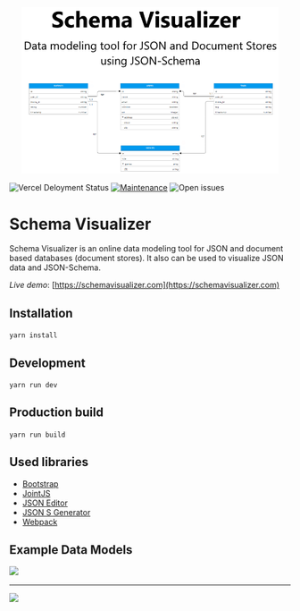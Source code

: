 <p align="center">
  <img width="460"  src="docs/img/schema-visualizer-social-banner-cut.png">
</p>

![Vercel Deloyment Status](http://therealsujitk-vercel-badge.vercel.app/?app=schemavisualizer&style=flat-square&logo=false)
[![Maintenance](https://img.shields.io/badge/Maintained%3F-yes-green.svg?style=flat-square)](https://github.com/shamilnabiyev/schema-visualizer-v2?style=flat-square)
![Open issues](https://img.shields.io/github/issues/shamilnabiyev/schema-visualizer?style=flat-square)


# Schema Visualizer

Schema Visualizer is an online data modeling tool for JSON and document based databases (document stores). It also can be used to visualize JSON data and JSON-Schema.

*Live demo*: [https://schemavisualizer.com](https://schemavisualizer.com)

## Installation

```yarn install```

## Development 

```yarn run dev```

## Production build

```yarn run build```

## Used libraries

  * [Bootstrap](https://github.com/twbs/bootstrap)
  * [JointJS](https://github.com/clientIO/joint)
  * [JSON Editor](https://github.com/josdejong/jsoneditor)
  * [JSON S Generator](https://github.com/mowgliLab/json-s-gen)
  * [Webpack](https://github.com/webpack/webpack)

## Example Data Models

<img src="docs/img/movie-lens-db-schema.png"> 

<hr>

<img src="docs/img/migcast-db-schema.png"> 

